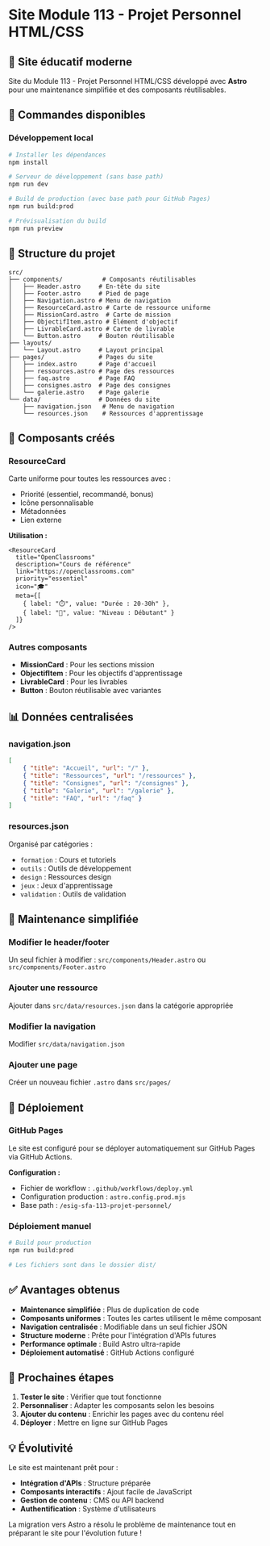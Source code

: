 # Site Module 113 - Projet Personnel HTML/CSS

## 🎯 Site éducatif moderne

Site du Module 113 - Projet Personnel HTML/CSS développé avec **Astro** pour une maintenance simplifiée et des composants réutilisables.

## 🚀 Commandes disponibles

### Développement local
```bash
# Installer les dépendances
npm install

# Serveur de développement (sans base path)
npm run dev

# Build de production (avec base path pour GitHub Pages)
npm run build:prod

# Prévisualisation du build
npm run preview
```

## 📁 Structure du projet

```
src/
├── components/           # Composants réutilisables
│   ├── Header.astro     # En-tête du site
│   ├── Footer.astro     # Pied de page
│   ├── Navigation.astro # Menu de navigation
│   ├── ResourceCard.astro # Carte de ressource uniforme
│   ├── MissionCard.astro  # Carte de mission
│   ├── ObjectifItem.astro # Élément d'objectif
│   ├── LivrableCard.astro # Carte de livrable
│   └── Button.astro     # Bouton réutilisable
├── layouts/
│   └── Layout.astro     # Layout principal
├── pages/               # Pages du site
│   ├── index.astro      # Page d'accueil
│   ├── ressources.astro # Page des ressources
│   ├── faq.astro        # Page FAQ
│   ├── consignes.astro  # Page des consignes
│   └── galerie.astro    # Page galerie
└── data/                # Données du site
    ├── navigation.json   # Menu de navigation
    └── resources.json    # Ressources d'apprentissage
```

## 🎨 Composants créés

### ResourceCard
Carte uniforme pour toutes les ressources avec :
- Priorité (essentiel, recommandé, bonus)
- Icône personnalisable
- Métadonnées
- Lien externe

**Utilisation :**
```astro
<ResourceCard 
  title="OpenClassrooms"
  description="Cours de référence"
  link="https://openclassrooms.com"
  priority="essentiel"
  icon="🎓"
  meta={[
    { label: "⏱️", value: "Durée : 20-30h" },
    { label: "🎯", value: "Niveau : Débutant" }
  ]}
/>
```

### Autres composants
- **MissionCard** : Pour les sections mission
- **ObjectifItem** : Pour les objectifs d'apprentissage
- **LivrableCard** : Pour les livrables
- **Button** : Bouton réutilisable avec variantes

## 📊 Données centralisées

### navigation.json
```json
[
    { "title": "Accueil", "url": "/" },
    { "title": "Ressources", "url": "/ressources" },
    { "title": "Consignes", "url": "/consignes" },
    { "title": "Galerie", "url": "/galerie" },
    { "title": "FAQ", "url": "/faq" }
]
```

### resources.json
Organisé par catégories :
- `formation` : Cours et tutoriels
- `outils` : Outils de développement
- `design` : Ressources design
- `jeux` : Jeux d'apprentissage
- `validation` : Outils de validation

## 🔧 Maintenance simplifiée

### Modifier le header/footer
Un seul fichier à modifier : `src/components/Header.astro` ou `src/components/Footer.astro`

### Ajouter une ressource
Ajouter dans `src/data/resources.json` dans la catégorie appropriée

### Modifier la navigation
Modifier `src/data/navigation.json`

### Ajouter une page
Créer un nouveau fichier `.astro` dans `src/pages/`

## 🚀 Déploiement

### GitHub Pages
Le site est configuré pour se déployer automatiquement sur GitHub Pages via GitHub Actions.

**Configuration :**
- Fichier de workflow : `.github/workflows/deploy.yml`
- Configuration production : `astro.config.prod.mjs`
- Base path : `/esig-sfa-113-projet-personnel/`

### Déploiement manuel
```bash
# Build pour production
npm run build:prod

# Les fichiers sont dans le dossier dist/
```

## ✅ Avantages obtenus

- **Maintenance simplifiée** : Plus de duplication de code
- **Composants uniformes** : Toutes les cartes utilisent le même composant
- **Navigation centralisée** : Modifiable dans un seul fichier JSON
- **Structure moderne** : Prête pour l'intégration d'APIs futures
- **Performance optimale** : Build Astro ultra-rapide
- **Déploiement automatisé** : GitHub Actions configuré

## 🎯 Prochaines étapes

1. **Tester le site** : Vérifier que tout fonctionne
2. **Personnaliser** : Adapter les composants selon les besoins
3. **Ajouter du contenu** : Enrichir les pages avec du contenu réel
4. **Déployer** : Mettre en ligne sur GitHub Pages

## 💡 Évolutivité

Le site est maintenant prêt pour :
- **Intégration d'APIs** : Structure préparée
- **Composants interactifs** : Ajout facile de JavaScript
- **Gestion de contenu** : CMS ou API backend
- **Authentification** : Système d'utilisateurs

La migration vers Astro a résolu le problème de maintenance tout en préparant le site pour l'évolution future !
